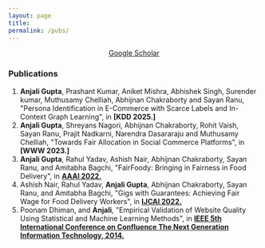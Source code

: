 ```yaml
---
layout: page
title: 
permalink: /pubs/
---
```


<p align="center">
<a href = "https://scholar.google.com/citations?user=mnoyw8MAAAAJ&hl=en">Google Scholar</a>
</p>


### Publications
1. **Anjali Gupta**, Prashant Kumar, Aniket Mishra, Abhishek Singh, Surender kumar, Muthusamy Chelliah, Abhijnan Chakraborty and Sayan Ranu, "Persona Identification in E-Commerce with Scarce Labels and In-Context Graph Learning", in **[KDD 2025.]**
3. **Anjali Gupta**, Shreyans Nagori, Abhijnan Chakraborty, Rohit Vaish, Sayan Ranu, Prajit Nadkarni, Narendra Dasararaju and Muthusamy Chelliah, "Towards Fair Allocation in Social Commerce Platforms", in **[WWW 2023.]**
4. **Anjali Gupta**, Rahul Yadav, Ashish Nair, Abhijnan Chakraborty, Sayan Ranu, and Amitabha Bagchi, "FairFoody: Bringing in Fairness in Food Delivery", in **[AAAI 2022.](http://arxiv.org/abs/2203.08849)**
5. Ashish Nair, Rahul Yadav, **Anjali Gupta**, Abhijnan Chakraborty, Sayan Ranu, and Amitabha Bagchi, "Gigs with Guarantees: Achieving Fair Wage for Food Delivery Workers", in **[IJCAI 2022.](https://drive.google.com/file/d/1PvcQA084FFbuaPvVilVxRIoiiZo9LDVX/view?usp=sharing)**
6. Poonam Dhiman, and **Anjali**, "Empirical Validation of Website Quality
Using Statistical and Machine Learning Methods", in **[IEEE 5th International Conference on Confluence The Next Generation Information Technology, 2014.](http://ieeexplore.ieee.org/document/6949363)**

